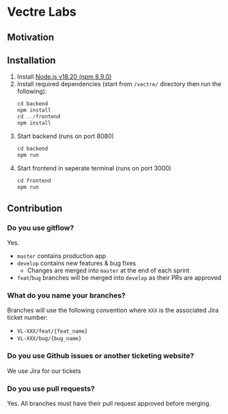# Vectre Labs

## Motivation

## Installation
1. Install [Node.js v18.20 (npm 8.9.0)](https://nodejs.org/en/)
2. Install required dependencies (start from `/vectre/` directory then run the following):
    ```powershell
    cd backend
    npm install
    cd ../frontend
    npm install
    ```
3. Start backend (runs on port 8080)
    ```powershell
    cd backend
    npm run
    ```
4. Start frontend in seperate terminal (runs on port 3000)
    ```powershell
    cd frontend
    npm run
    ```

## Contribution
### Do you use gitflow?
Yes.
- `master` contains production app
- `develop` contains new features & bug fixes
    - Changes are merged into `master` at the end of each sprint
- `feat`/`bug` branches will be merged into `develop` as their PRs are approved

### What do you name your branches?
Branches will use the following convention where `XXX` is the associated Jira ticket number:
- `VL-XXX/feat/{feat_name}`
- `VL-XXX/bug/{bug_name}`

### Do you use Github issues or another ticketing website?
We use Jira for our tickets

### Do you use pull requests?
Yes. All branches must have their pull request approved before merging.
